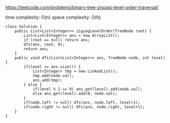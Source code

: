 https://leetcode.com/problems/binary-tree-zigzag-level-order-traversal/

time complexity: O(n)
space complexity: O(h)
```
class Solution {
    public List<List<Integer>> zigzagLevelOrder(TreeNode root) {
        List<List<Integer>> ans = new ArrayList();
        if (root == null) return ans;
        dfs(ans, root, 0);
        return ans;
    }
    public void dfs(List<List<Integer>> ans, TreeNode node, int level) {
        if(level >= ans.size()) {
            List<Integer> tmp = new LinkedList();
            tmp.add(node.val);
            ans.add(tmp);
        } else {
            if(level % 2 == 0) ans.get(level).add(node.val);
            else ans.get(level).add(0, node.val);
        }
        if(node.left != null) dfs(ans, node.left, level+1);
        if(node.right != null) dfs(ans, node.right, level+1);
    }
}
```